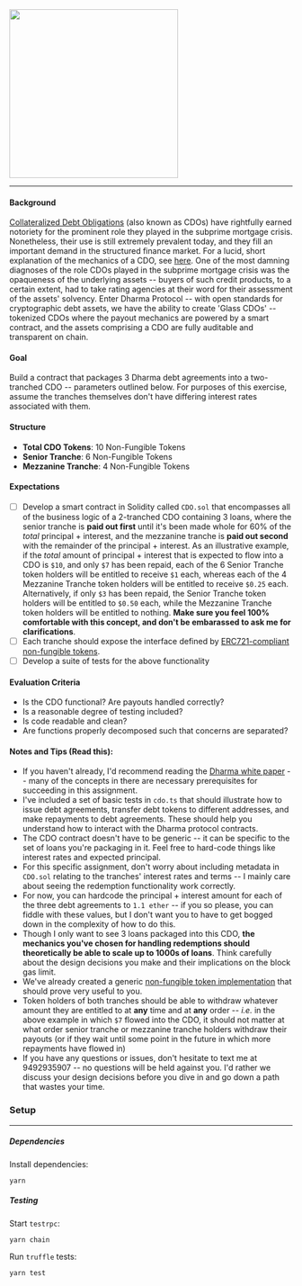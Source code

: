 <img src="https://s3-us-west-2.amazonaws.com/dharma-assets/logo+orange.png"  width=300/>

------------

#### Background
[Collateralized Debt Obligations](https://en.wikipedia.org/wiki/Collateralized_debt_obligation#Subprime_mortgage_boom) (also known as CDOs) have rightfully earned notoriety for the prominent role they played in the subprime mortgage crisis.  Nonetheless, their use is still extremely prevalent today, and they fill an important demand in the structured finance market.  For a lucid, short explanation of the mechanics of a CDO, see [here](https://www.khanacademy.org/economics-finance-domain/core-finance/derivative-securities/cdo-tutorial/v/collateralized-debt-obligation-overview).  One of the most damning diagnoses of the role CDOs played in the subprime mortgage crisis was the opaqueness of the underlying assets -- buyers of such credit products, to a certain extent, had to take rating agencies at their word for their assessment of the assets' solvency.  Enter Dharma Protocol -- with open standards for cryptographic debt assets, we have the ability to create 'Glass CDOs' -- tokenized CDOs where the payout mechanics are powered by a smart contract, and the assets comprising a CDO are fully auditable and transparent on chain.

#### Goal

Build a contract that packages 3 Dharma debt agreements into a two-tranched CDO -- parameters outlined below.  For purposes of this exercise, assume the tranches themselves don't have differing interest rates associated with them.

#### Structure

- **Total CDO Tokens**: 10 Non-Fungible Tokens
- **Senior Tranche**: 6 Non-Fungible Tokens
- **Mezzanine Tranche**: 4 Non-Fungible Tokens

#### Expectations

- [ ] Develop a smart contract in Solidity called `CDO.sol` that encompasses all of the business logic of a 2-tranched CDO containing 3 loans, where the senior tranche is **paid out first** until it's been made whole for 60% of the _total_ principal + interest, and the mezzanine tranche is **paid out second** with the remainder of the principal + interest. As an illustrative example, if the _total_ amount of principal + interest that is expected to flow into a CDO is `$10`, and only `$7` has been repaid, each of the 6 Senior Tranche token holders will be entitled to receive `$1` each, whereas each of the 4 Mezzanine Tranche token holders will be entitled to receive `$0.25` each.  Alternatively, if only `$3` has been repaid, the Senior Tranche token holders will be entitled to `$0.50` each, while the Mezzanine Tranche token holders will be entitled to nothing.  **Make sure you feel 100% comfortable with this concept, and don't be embarassed to ask me for clarifications**.
- [ ] Each tranche should expose the interface defined by [ERC721-compliant non-fungible tokens](https://github.com/ethereum/eips/issues/721).
- [ ] Develop a suite of tests for the above functionality

#### Evaluation Criteria

- Is the CDO functional?  Are payouts handled correctly?
- Is a reasonable degree of testing included?
- Is code readable and clean?
- Are functions properly decomposed such that concerns are separated?

#### Notes and Tips (Read this):

- If you haven't already, I'd recommend reading the [Dharma white paper](https://whitepaper.dharma.io) -- many of the concepts in there are necessary prerequisites for succeeding in this assignment.
- I've included a set of basic tests in `cdo.ts` that should illustrate how to issue debt agreements, transfer debt tokens to different addresses, and make repayments to debt agreements.  These should help you understand how to interact with the Dharma protocol contracts.
- The CDO contract doesn't have to be generic -- it can be specific to the set of loans you're packaging in it.  Feel free to hard-code things like interest rates and expected principal.
- For this specific assignment, don't worry about including metadata in `CDO.sol` relating to the tranches' interest rates and terms -- I mainly care about seeing the redemption functionality work correctly.
- For now, you can hardcode the principal + interest amount for each of the three debt agreements to `1.1 ether` -- if you so please, you can fiddle with these values, but I don't want you to have to get bogged down in the complexity of how to do this.
- Though I only want to see 3 loans packaged into this CDO, **the mechanics you've chosen for handling redemptions should theoretically be able to scale up to 1000s of loans**.  Think carefully about the design decisions you make and their implications on the block gas limit.
- We've already created a generic [non-fungible token implementation](https://github.com/dharmaprotocol/NonFungibleToken) that should prove very useful to you.
- Token holders of both tranches should be able to withdraw whatever amount they are entitled to at **any** time and at **any** order -- _i.e._ in the above example in which `$7` flowed into the CDO, it should not matter at what order senior tranche or mezzanine tranche holders withdraw their payouts (or if they wait until some point in the future in which more repayments have flowed in)
- If you have any questions or issues, don't hesitate to text me at 9492935907 -- no questions will be held against you.  I'd rather we discuss your design decisions before you dive in and go down a path that wastes your time.


### Setup
---------------
##### Dependencies

Install dependencies:
```
yarn
```

##### Testing

Start `testrpc`:
```
yarn chain
```

Run `truffle` tests:
```
yarn test
```
